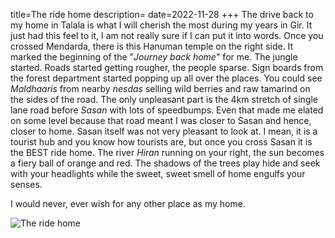 title=The ride home
description=
date=2022-11-28
+++
The drive back to my home in Talala is what I will cherish the most during my
years in Gir. It just had this feel to it, I am not really sure if I can put it
into words.
Once you crossed Mendarda, there is this Hanuman temple on the right side. It
marked the beginning of the "*Journey back home*" for me. The jungle started.
Roads started getting rougher, the people sparse. Sign boards from the forest
department started popping up all over the places. You could see *Maldhaaris*
from nearby *nesdas*  selling wild berries and raw tamarind on the sides of the
road.
The only unpleasant part is the 4km stretch of single lane road before *Sasan*
with lots of speedbumps. Even that made me elated on some level because that
road meant I was closer to Sasan and hence, closer to home. Sasan itself was
not very pleasant to look at. I mean, it is a tourist hub and you know how
tourists are, but once you cross Sasan it is the BEST ride home. 
The river *Hiran* running on your right, the sun becomes a fiery ball of orange
and red. The shadows of the trees play hide and seek with your headlights while
the sweet, sweet smell of home engulfs your senses.

I would never, ever wish for any other place as my home.

![The ride home](/static/images/the_ride_home.gif)


